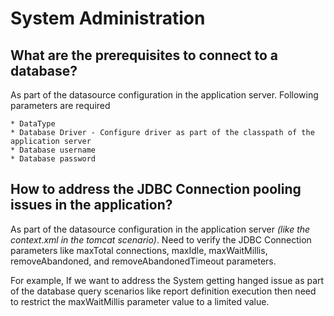 # System Administration

## What are the prerequisites to connect to a database?

As part of the datasource configuration in the application server. Following parameters are required

    * DataType
    * Database Driver - Configure driver as part of the classpath of the application server
    * Database username
    * Database password
    
## How to address the JDBC Connection pooling issues in the application? 

As part of the datasource configuration in the application server *(like the context.xml in the tomcat scenario)*. Need to verify the JDBC Connection parameters like maxTotal connections, maxIdle, maxWaitMillis, removeAbandoned, and removeAbandonedTimeout parameters. 

For example, If we want to address the System getting hanged issue as part of the database query scenarios like report definition execution then need to restrict the maxWaitMillis parameter value to a limited value.
